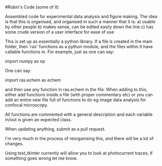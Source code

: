 #Robin's Code (some of it)

Assembled code for experimental data analysis and figure making. The idea is that this is organised, and organised in such a manner that it is: a) usable by other people b) makes sense, can be edited easily down the line c) has some crude version of a user interface for ease of use

This is set up as essentially a python library. If a file is created in the main folder, then 'ras' functions as a python module, and the files within it have callable functions in. For example, just as one can say:

import numpy as np

One can say:

import ras.echem as echem

and then use any function in ras.echem in the file. When adding to this, either add functions inside a file (with proper commentary etc) or you can add an entire new file full of functions to do eg image data analysis for confocal microscopy.

All functions are commented with a general description and each variable in/out is given an expected class.

When updating anything, submit as a pull request.

I'm very much in the process of reorganising this, and there will be a lot of changes. 

Using test_tkinter currently will allow you to look at photocurrent traces, if something goes wrong let me know.
